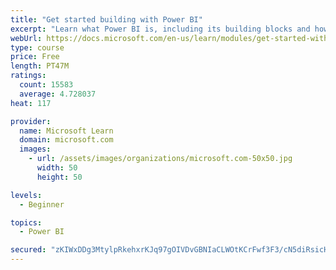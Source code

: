 ```yaml
---
title: "Get started building with Power BI"
excerpt: "Learn what Power BI is, including its building blocks and how they work together."
webUrl: https://docs.microsoft.com/en-us/learn/modules/get-started-with-power-bi/
type: course
price: Free
length: PT47M
ratings:
  count: 15583
  average: 4.728037
heat: 117

provider:
  name: Microsoft Learn
  domain: microsoft.com
  images:
    - url: /assets/images/organizations/microsoft.com-50x50.jpg
      width: 50
      height: 50

levels:
  - Beginner

topics:
  - Power BI

secured: "zKIWxDDg3MtylpRkehxrKJq97gOIVDvGBNIaCLWOtKCrFwf3F3/cN5diRsicHtk/SgDmSdfmsUsWT63R1aa4xhCoCgt9rV46y2LWxEhRIYFLFEFuAGgjRcqvpAc5T8sEkG3edTJSX/8ZKVAmJuOSRAFcBxSGb+ZXRM96XzIRzCy9IC3iQLjIXmbUnmqTq2ytPd1e92i9BHQm9iahU3jP9ENZ3h4fYGesWq2uNNWuG6ipg4wZAUstXXSwdiWtc1tgp0f+x9KFhbYlowAkss0iO3NsT9F91dSWEbEQMRhwpbvvwKXElQaI9gEPJgKMOsAF07fz536pGQP9uDD0pFeENN3Lv/b6/D6bxbBLeVfFbR0B40f1a1W+KmEjiJiagwk5g6fO7UPLQMakU7eJR1N7zw==;E8+nQIWubdd7y5OS6uY47A=="
---
```


